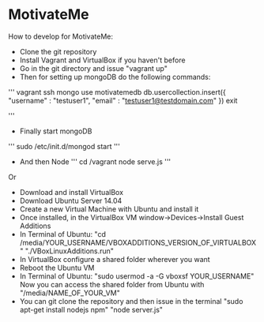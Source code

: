 MotivateMe
==========

How to develop for MotivateMe:

- Clone the git repository
- Install Vagrant and VirtualBox if you haven't before
- Go in the git directory and issue "vagrant up"
- Then for setting up mongoDB do the following commands:

'''
	vagrant ssh
	mongo
	use motivatemedb
	db.usercollection.insert({ "username" : "testuser1", "email" : "testuser1@testdomain.com" })
	exit

'''

- Finally start mongoDB

'''
	sudo /etc/init.d/mongod start
'''
- And then Node
'''
	cd /vagrant
	node serve.js
'''

Or

- Download and install VirtualBox
- Download Ubuntu Server 14.04
- Create a new Virtual Machine with Ubuntu and install it
- Once installed, in the VirtualBox VM window->Devices->Install Guest Additions
- In Terminal of Ubuntu: 
	"cd /media/YOUR_USERNAME/VBOXADDITIONS_VERSION_OF_VIRTUALBOX"
	"./VBoxLinuxAdditions.run"
- In VirtualBox configure a shared folder wherever you want
- Reboot the Ubuntu VM
- In Terminal of Ubuntu:
	"sudo usermod -a -G vboxsf YOUR_USERNAME"
	Now you can access the shared folder from Ubuntu with "/media/NAME_OF_YOUR_VM"
- You can git clone the repository and then issue in the terminal
	"sudo apt-get install nodejs npm"
	"node server.js"